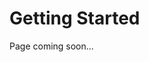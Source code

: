[comment]: metadata=
[comment]: keywords=
[comment]: robots=
<h1>Getting Started</h1>
<p>Page coming soon...</p>